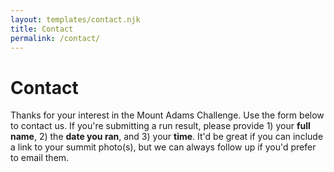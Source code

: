 ```yaml
---
layout: templates/contact.njk
title: Contact
permalink: /contact/
---
```

# Contact

Thanks for your interest in the Mount Adams Challenge. Use the form below to contact us. If you're submitting a run result, please provide 1) your **full name**, 2) the **date you ran**, and 3) your **time**. It'd be great if you can include a link to your summit photo(s), but we can always follow up if you'd prefer to email them.
